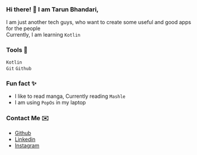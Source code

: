 <!---
  tarun-bhandari/tarun-bhandari is a ✨ special ✨ repository because its `README.md` (this file) appears on your GitHub profile.
  You can click the Preview link to take a look at your changes.
--->

<!--- Small Summary --->
### Hi there! 👋 I am Tarun Bhandari,
I am just another tech guys, who want to create some useful and good apps for the people  
Currently, I am learning `Kotlin`

### Tools 🧰
`Kotlin`  
`Git` `Github`

### Fun fact ✨  
- I like to read manga, Currently reading `Mashle`
- I am using `PopOs` in my laptop  
  
### Contact Me ✉️
- [Github]('https;//github.com/tarun-bhandari')
- [Linkedin](https://www.linkedin.com/in/tarun-bhandari-17198a2b0/)
- [Instagram](https://www.instagram.com/tar._.u/)



